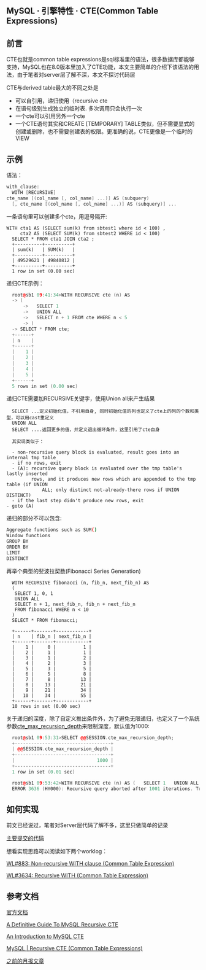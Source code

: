 ## MySQL · 引擎特性 · CTE(Common Table Expressions)


    
## 前言

CTE也就是common table expressions是sql标准里的语法，很多数据库都能够支持，MySQL也在8.0版本里加入了CTE功能，本文主要简单的介绍下该语法的用法，由于笔者对server层了解不深，本文不探讨代码层  


CTE与derived table最大的不同之处是  


* 可以自引用，递归使用（recursive cte
* 在语句级别生成独立的临时表. 多次调用只会执行一次
* 一个cte可以引用另外一个cte
* 一个CTE语句其实和CREATE [TEMPORARY] TABLE类似，但不需要显式的创建或删除，也不需要创建表的权限。更准确的说，CTE更像是一个临时的VIEW


## 示例

语法：  

```cpp
with_clause:
  WITH [RECURSIVE]
cte_name [(col_name [, col_name] ...)] AS (subquery)
  [, cte_name [(col_name [, col_name] ...)] AS (subquery)] ...

```


一条语句里可以创建多个cte，用逗号隔开:  

```LANG
WITH cta1 AS (SELECT sum(k) from sbtest1 where id < 100) ,  
     cta2 AS (SELECT SUM(k) from sbtest2 WHERE id < 100) 
  SELECT * FROM cta1 JOIN cta2 ;
  +----------+----------+
  | sum(k)   | SUM(k)   |
  +----------+----------+
  | 49529621 | 49840812 |
  +----------+----------+
  1 row in set (0.00 sec)

```


递归CTE示例：  

```cpp
  root@sb1 09:41:34>WITH RECURSIVE cte (n) AS
  -> (
      ->   SELECT 1
      ->   UNION ALL
      ->   SELECT n + 1 FROM cte WHERE n < 5
      -> )
  -> SELECT * FROM cte;
  +------+
  | n    |
  +------+
  |    1 |
  |    2 |
  |    3 |
  |    4 |
  |    5 |
  +------+
  5 rows in set (0.00 sec)

```

递归CTE需要加RECURSIVE关键字，使用Union all来产生结果  

```LANG
  SELECT ...定义初始化值，不引用自身, 同时初始化值的列也定义了cte上的列的个数和类型，可以用cast重定义
  UNION ALL
  SELECT ....返回更多的值，并定义退出循环条件，这里引用了cte自身

  其实现类似于：

  - non-recursive query block is evaluated, result goes into an internal tmp table
  - if no rows, exit
  - (A): recursive query block is evaluated over the tmp table's lastly inserted
         rows, and it produces new rows which are appended to the tmp table (if UNION
             ALL; only distinct not-already-there rows if UNION DISTINCT)
  - if the last step didn't produce new rows, exit
- goto (A)

```

递归的部分不可以包含:  

```bash
Aggregate functions such as SUM()
Window functions
GROUP BY
ORDER BY
LIMIT
DISTINCT

```

再举个典型的斐波拉契数(Fibonacci Series Generation)  

```LANG
  WITH RECURSIVE fibonacci (n, fib_n, next_fib_n) AS
  (
   SELECT 1, 0, 1
   UNION ALL
   SELECT n + 1, next_fib_n, fib_n + next_fib_n
   FROM fibonacci WHERE n < 10
  )
  SELECT * FROM fibonacci;

  +------+-------+------------+
  | n    | fib_n | next_fib_n |
  +------+-------+------------+
  |    1 |     0 |          1 |
  |    2 |     1 |          1 |
  |    3 |     1 |          2 |
  |    4 |     2 |          3 |
  |    5 |     3 |          5 |
  |    6 |     5 |          8 |
  |    7 |     8 |         13 |
  |    8 |    13 |         21 |
  |    9 |    21 |         34 |
  |   10 |    34 |         55 |
  +------+-------+------------+
  10 rows in set (0.00 sec)

```

关于递归的深度，除了自定义推出条件外，为了避免无限递归，也定义了一个系统参数[cte_max_recursion_depth][0]来限制深度，默认值为1000:  

```cpp
  root@sb1 09:53:31>SELECT @@SESSION.cte_max_recursion_depth;
  +-----------------------------------+
  | @@SESSION.cte_max_recursion_depth |
  +-----------------------------------+
  |                              1000 |
  +-----------------------------------+
  1 row in set (0.01 sec)

  root@sb1 09:53:42>WITH RECURSIVE cte (n) AS (   SELECT 1   UNION ALL   SELECT n + 1 FROM cte WHERE n  < 1001) SELECT * FROM cte;
  ERROR 3636 (HY000): Recursive query aborted after 1001 iterations. Try increasing @@cte_max_recursion_depth to a larger value.

```

## 如何实现

前文已经说过，笔者对Server层代码了解不多，这里只做简单的记录  


[主要提交的代码][1]  


想看实现思路可以阅读如下两个worklog：  


[WL#883: Non-recursive WITH clause (Common Table Expression)][2]  


[WL#3634: Recursive WITH (Common Table Expression)][3]  

## 参考文档


[官方文档][4]  


[A Definitive Guide To MySQL Recursive CTE][5]  


[An Introduction to MySQL CTE][6]  


[MySQL | Recursive CTE (Common Table Expressions)][7]  


[之前的月报文章][8]  


[0]: https://yq.aliyun.com/go/articleRenderRedirect?spm=a2c4e.11153940.0.0.6fe63d7dvk1aYB&url=https%3A%2F%2Fdev.mysql.com%2Fdoc%2Frefman%2F8.0%2Fen%2Fserver-system-variables.html%23sysvar_cte_max_recursion_depth
[1]: https://yq.aliyun.com/go/articleRenderRedirect?spm=a2c4e.11153940.0.0.6fe63d7dvk1aYB&url=https%3A%2F%2Fgithub.com%2Fmysql%2Fmysql-server%2Fcommit%2F4880f977236b5a33acc531bf420d503f9832781b
[2]: https://yq.aliyun.com/go/articleRenderRedirect?spm=a2c4e.11153940.0.0.6fe63d7dvk1aYB&url=https%3A%2F%2Fdev.mysql.com%2Fworklog%2Ftask%2F%3Fid%3D883
[3]: https://yq.aliyun.com/go/articleRenderRedirect?spm=a2c4e.11153940.0.0.6fe63d7dvk1aYB&url=https%3A%2F%2Fdev.mysql.com%2Fworklog%2Ftask%2F%3Fid%3D3634
[4]: https://yq.aliyun.com/go/articleRenderRedirect?spm=a2c4e.11153940.0.0.6fe63d7dvk1aYB&url=https%3A%2F%2Fgithub.com%2Fmysql%2Fmysql-server%2Fcommit%2F4880f977236b5a33acc531bf420d503f9832781b
[5]: https://yq.aliyun.com/go/articleRenderRedirect?spm=a2c4e.11153940.0.0.6fe63d7dvk1aYB&url=http%3A%2F%2Fwww.mysqltutorial.org%2Fmysql-recursive-cte%2F
[6]: https://yq.aliyun.com/go/articleRenderRedirect?spm=a2c4e.11153940.0.0.6fe63d7dvk1aYB&url=http%3A%2F%2Fwww.mysqltutorial.org%2Fmysql-cte%2F
[7]: https://yq.aliyun.com/go/articleRenderRedirect?spm=a2c4e.11153940.0.0.6fe63d7dvk1aYB&url=https%3A%2F%2Fwww.geeksforgeeks.org%2Fmysql-recursive-cte-common-table-expressions%2F
[8]: http://mysql.taobao.org/monthly/2017/02/06/